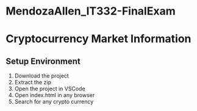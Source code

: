 # MendozaAllen_IT332-FinalExam

# Cryptocurrency Market Information

## Setup Environment
1. Download the project
2. Extract the zip
3. Open the project in VSCode
4. Open index.html in any browser
5. Search for any crypto currency
